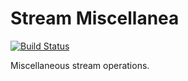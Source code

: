 # Stream Miscellanea

[![Build Status](https://github.com/camoy/stream-etc/workflows/build/badge.svg)](https://github.com/camoy/stream-etc/actions?query=workflow%3Abuild)
<!-- [![Scribble](https://img.shields.io/badge/Docs-Scribble-blue.svg)](https://docs.racket-lang.org/stream-etc/) -->

Miscellaneous stream operations.

